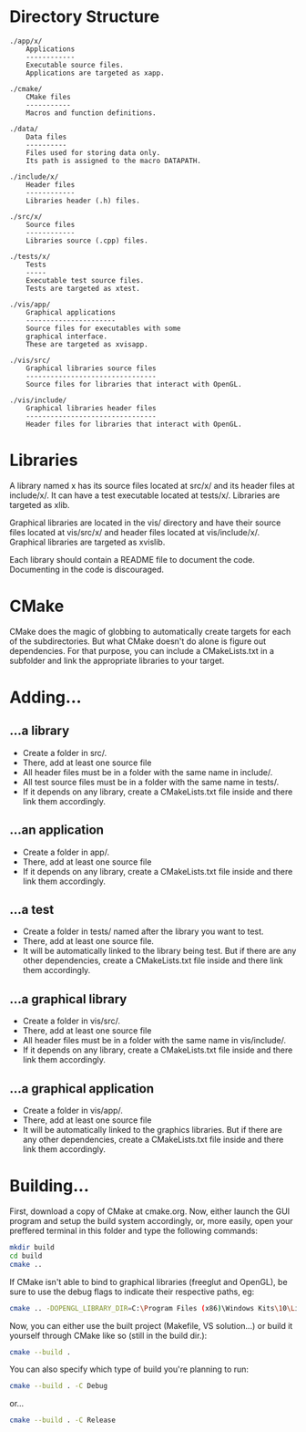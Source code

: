 Directory Structure
===================

```
./app/x/
	Applications
	------------
	Executable source files.
	Applications are targeted as xapp.

./cmake/
	CMake files
	-----------
	Macros and function definitions.

./data/
	Data files
	----------
	Files used for storing data only.
	Its path is assigned to the macro DATAPATH.

./include/x/
	Header files
	------------
	Libraries header (.h) files.

./src/x/
	Source files
	------------
	Libraries source (.cpp) files.

./tests/x/
	Tests
	-----
	Executable test source files.
	Tests are targeted as xtest.

./vis/app/
	Graphical applications
	----------------------
	Source files for executables with some
	graphical interface.
	These are targeted as xvisapp.

./vis/src/
	Graphical libraries source files
	--------------------------------
	Source files for libraries that interact with OpenGL.
    
./vis/include/
	Graphical libraries header files
	--------------------------------
	Header files for libraries that interact with OpenGL.
```

Libraries
=========

A library named x has its source files located at
src/x/ and its header files at include/x/. It can
have a test executable located at tests/x/.
Libraries are targeted as xlib.

Graphical libraries are located in the vis/ directory
and have their source files located at vis/src/x/
and header files located at vis/include/x/.
Graphical libraries are targeted as xvislib.

Each library should contain a README file to
document the code. Documenting in the code is
discouraged.

CMake
=====

CMake does the magic of globbing to automatically
create targets for each of the subdirectories.
But what CMake doesn't do alone is figure out
dependencies. For that purpose, you can include
a CMakeLists.txt in a subfolder and link the
appropriate libraries to your target.

Adding...
=========

...a library
------------
- Create a folder in src/.
- There, add at least one source file
- All header files must be in a folder
  with the same name in include/.
- All test source files must be in a
  folder with the same name in tests/.
- If it depends on any library, create
  a CMakeLists.txt file inside and there
  link them accordingly.

...an application
-----------------
- Create a folder in app/.
- There, add at least one source file
- If it depends on any library, create
  a CMakeLists.txt file inside and there
  link them accordingly.

...a test
---------
- Create a folder in tests/ named after
  the library you want to test.
- There, add at least one source file.
- It will be automatically linked to the
  library being test. But if there are
  any other dependencies, create a
  CMakeLists.txt file inside and there
  link them accordingly.

...a graphical library
----------------------
- Create a folder in vis/src/.
- There, add at least one source file
- All header files must be in a folder
  with the same name in vis/include/.
- If it depends on any library, create
  a CMakeLists.txt file inside and there
  link them accordingly.

...a graphical application
--------------------------
- Create a folder in vis/app/.
- There, add at least one source file
- It will be automatically linked to the
  graphics libraries. But if there are
  any other dependencies, create a
  CMakeLists.txt file inside and there
  link them accordingly.

Building...
===========

First, download a copy of CMake at cmake.org.
Now, either launch the GUI program and setup
the build system accordingly, or, more easily,
open your preffered terminal in this folder and
type the following commands:

```sh
mkdir build
cd build
cmake ..
```

If CMake isn't able to bind to graphical libraries
(freeglut and OpenGL), be sure to use the debug
flags to indicate their respective paths, eg:

```sh
cmake .. -DOPENGL_LIBRARY_DIR=C:\Program Files (x86)\Windows Kits\10\Lib\10.0.18362.0\um\x64
```

Now, you can either use the built project (Makefile, VS solution...)
or build it yourself through CMake like so (still in the build dir.):

```sh
cmake --build .
```

You can also specify which type of build you're planning to run:

```sh
cmake --build . -C Debug
```

or...

```sh
cmake --build . -C Release
```
